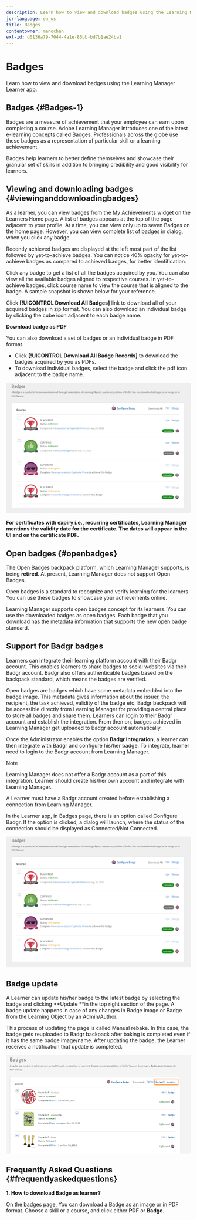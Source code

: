 ```yaml
---
description: Learn how to view and download badges using the Learning Manager Learner app.
jcr-language: en_us
title: Badges
contentowner: manochan
exl-id: d0136a79-7044-4a1e-85bb-bd7b1ae24ba1
---
```

# Badges

Learn how to view and download badges using the Learning Manager Learner app.

## Badges {#Badges-1}

Badges are a measure of achievement that your employee can earn upon completing a course. Adobe Learning Manager introduces one of the latest e-learning concepts called Badges. Professionals across the globe use these badges as a representation of particular skill or a learning achievement.

Badges help learners to better define themselves and showcase their granular set of skills in addition to bringing credibility and good visibility for learners.

## Viewing and downloading badges {#viewinganddownloadingbadges}

As a learner, you can view badges from the My Achievements widget on the Learners Home page. A list of badges appears at the top of the page adjacent to your profile. At a time, you can view only up to seven Badges on the home page. However, you can view complete list of badges in dialog, when you click any badge.

Recently achieved badges are displayed at the left most part of the list followed by yet-to-achieve badges. You can notice 40% opacity for yet-to-achieve badges as compared to achieved badges, for better identification.

Click any badge to get a list of all the badges acquired by you. You can also view all the available badges aligned to respective courses. In yet-to-achieve badges, click course name to view the course that is aligned to the badge. A sample snapshot is shown below for your reference.

Click **[!UICONTROL Download All Badges]** link to download all of your acquired badges in zip format. You can also download an individual badge by clicking the cube icon adjacent to each badge name.

**Download badge as PDF**

You can also download a set of badges or an individual badge in PDF format.

* Click **[!UICONTROL Download All Badge Records]** to download the badges acquired by you as PDFs. 
* To download individual badges, select the badge and click the pdf icon adjacent to the badge name. 

![](assets/badges.png)

**For certificates with expiry i.e., recurring certificates, Learning Manager mentions the validity date for the certificate. The dates will appear in the UI and on the certificate PDF.**

## Open badges {#openbadges}

The Open Badges backpack platform, which Learning Manager supports, is being **retired**. At present, Learning Manager does not support Open Badges.

Open badges is a standard to recognize and verify learning for the learners. You can use these badges to showcase your achievements online.

Learning Manager supports open badges concept for its learners. You can use the downloaded badges as open badges. Each badge that you download has the metadata information that supports the new open badge standard.

## Support for Badgr badges

Learners can integrate their learning platform account with their Badgr account. This enables learners to share badges to social websites via their Badgr account. Badgr also offers authenticable badges based on the backpack standard, which means the badges are verified.

Open badges are badges which have some metadata embedded into the badge image. This metadata gives information about the issuer, the recipient, the task achieved, validity of the badge etc. Badgr backpack will be accessible directly from Learning Manager for providing a central place to store all badges and share them. Learners can login to their Badgr account and establish the integration. From then on, badges achieved in Learning Manager get uploaded to Badgr account automatically.

Once the Administrator enables the option **Badgr Integration**, a learner can then integrate with Badgr and configure his/her badge. To integrate, learner need to login to the Badgr account from Learning Manager. 

>[!NOTE]
>
>Learning Manager does not offer a Badgr account as a part of this integration. Learner should create his/her own account and integrate with Learning Manager. 

A Learner must have a Badgr account created before establishing a connection from Learning Manager.

In the Learner app, in Badges page, there is an option called Configure Badgr. If the option is clicked, a dialog will launch, where the status of the connection should be displayed as Connected/Not Connected.

![](assets/badges.png)

## Badge update

A Learner can update his/her badge to the latest badge by selecting the badge and clicking **Update **in the top right section of the page. A badge update happens in case of any changes in Badge image or Badge from the Learning Object by an Admin/Author.

This process of updating the page is called Manual rebake. In this case, the badge gets reuploaded to Badgr backpack after baking is completed even if it has the same badge image/name. After updating the badge, the  Learner receives a notification that update is completed.

![](assets/badge-update.png)

## Frequently Asked Questions {#frequentlyaskedquestions}

**1. How to download Badge as learner?**

On the badges page, You can download a Badge as an image or in PDF format. Choose a skill or a course, and click either **PDF** or **Badge**.
